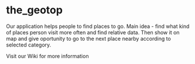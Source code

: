 # the_geotop

Our application helps people to find places to go.
Main idea - find what kind of places person visit more often and find relative data. Then show it on map and give oportunity to go to the next place nearby according to selected category.

Visit our Wiki for more information
